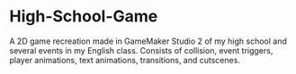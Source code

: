 # High-School-Game
A 2D game recreation made in GameMaker Studio 2 of my high school and several events in my English class. Consists of collision, event triggers, player animations, text animations, transitions, and cutscenes.
